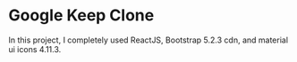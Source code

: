 # Google Keep Clone
In this project, I completely used ReactJS, Bootstrap 5.2.3 cdn, and material ui icons 4.11.3.




